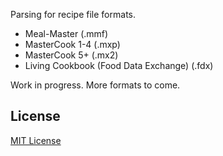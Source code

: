 Parsing for recipe file formats.

* Meal-Master (.mmf)
* MasterCook 1-4 (.mxp)
* MasterCook 5+ (.mx2)
* Living Cookbook (Food Data Exchange) (.fdx)

Work in progress. More formats to come.

## License

[MIT License](./LICENSE)